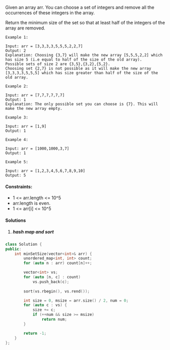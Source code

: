 Given an array arr.  You can choose a set of integers and remove all the occurrences of these integers in the array.

Return the minimum size of the set so that at least half of the integers of the array are removed.

 

```
Example 1:

Input: arr = [3,3,3,3,5,5,5,2,2,7]
Output: 2
Explanation: Choosing {3,7} will make the new array [5,5,5,2,2] which has size 5 (i.e equal to half of the size of the old array).
Possible sets of size 2 are {3,5},{3,2},{5,2}.
Choosing set {2,7} is not possible as it will make the new array [3,3,3,3,5,5,5] which has size greater than half of the size of the old array.

Example 2:

Input: arr = [7,7,7,7,7,7]
Output: 1
Explanation: The only possible set you can choose is {7}. This will make the new array empty.

Example 3:

Input: arr = [1,9]
Output: 1

Example 4:

Input: arr = [1000,1000,3,7]
Output: 1

Example 5:

Input: arr = [1,2,3,4,5,6,7,8,9,10]
Output: 5
```

 

#### Constraints:

-    1 <= arr.length <= 10^5
-    arr.length is even.
-    1 <= arr[i] <= 10^5


#### Solutions

1. ##### hash map and sort

```c++
class Solution {
public:
    int minSetSize(vector<int>& arr) {
        unordered_map<int, int> count;
        for (auto n : arr) count[n]++;

        vector<int> vs;
        for (auto [n, c] : count)
            vs.push_back(c);
        
        sort(vs.rbegin(), vs.rend());

        int size = 0, msize = arr.size() / 2, num = 0;
        for (auto c : vs) {
            size += c;
            if (++num && size >= msize)
                return num;
        }

        return -1;
    }
};
```